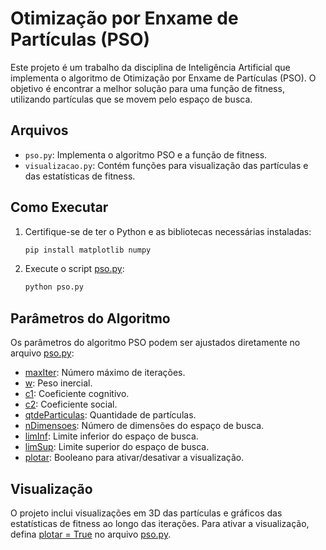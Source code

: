 # Otimização por Enxame de Partículas (PSO)

Este projeto é um trabalho da disciplina de Inteligência Artificial que implementa o algoritmo de Otimização por Enxame de Partículas (PSO). O objetivo é encontrar a melhor solução para uma função de fitness, utilizando partículas que se movem pelo espaço de busca.

## Arquivos

- `pso.py`: Implementa o algoritmo PSO e a função de fitness.
- `visualizacao.py`: Contém funções para visualização das partículas e das estatísticas de fitness.

## Como Executar

1. Certifique-se de ter o Python e as bibliotecas necessárias instaladas:
    ```sh
    pip install matplotlib numpy
    ```

2. Execute o script [pso.py](http://_vscodecontentref_/0):
    ```sh
    python pso.py
    ```

## Parâmetros do Algoritmo

Os parâmetros do algoritmo PSO podem ser ajustados diretamente no arquivo [pso.py](http://_vscodecontentref_/1):
- [maxIter](http://_vscodecontentref_/2): Número máximo de iterações.
- [w](http://_vscodecontentref_/3): Peso inercial.
- [c1](http://_vscodecontentref_/4): Coeficiente cognitivo.
- [c2](http://_vscodecontentref_/5): Coeficiente social.
- [qtdeParticulas](http://_vscodecontentref_/6): Quantidade de partículas.
- [nDimensoes](http://_vscodecontentref_/7): Número de dimensões do espaço de busca.
- [limInf](http://_vscodecontentref_/8): Limite inferior do espaço de busca.
- [limSup](http://_vscodecontentref_/9): Limite superior do espaço de busca.
- [plotar](http://_vscodecontentref_/10): Booleano para ativar/desativar a visualização.

## Visualização

O projeto inclui visualizações em 3D das partículas e gráficos das estatísticas de fitness ao longo das iterações. Para ativar a visualização, defina [plotar = True](http://_vscodecontentref_/11) no arquivo [pso.py](http://_vscodecontentref_/12).